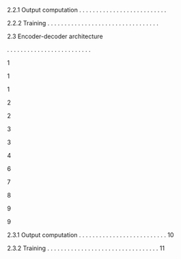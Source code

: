 2.2.1 Output computation . . . . . . . . . . . . . . . . . . . . . . . . . .

2.2.2 Training . . . . . . . . . . . . . . . . . . . . . . . . . . . . . . . . .

2.3 Encoder-decoder architecture

. . . . . . . . . . . . . . . . . . . . . . . . .

1

1

1

2

2

3

3

4

6

7

8

9

9

2.3.1 Output computation . . . . . . . . . . . . . . . . . . . . . . . . . . 10

2.3.2 Training . . . . . . . . . . . . . . . . . . . . . . . . . . . . . . . . . 11